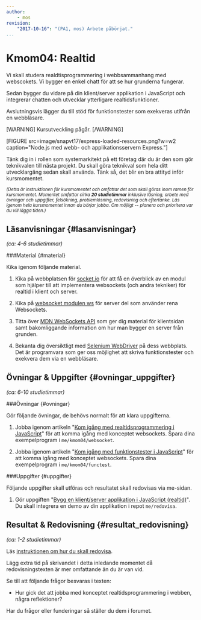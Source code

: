 ```yaml
---
author:
    - mos
revision:
    "2017-10-16": "(PA1, mos) Arbete påbörjat."
...
```

Kmom04: Realtid
==================================

Vi skall studera realdtisprogrammering i webbsammanhang med webscokets. Vi bygger en enkel chatt för att se hur grunderna fungerar.

Sedan bygger du vidare på din klient/server applikation i JavaScript och integrerar chatten och utvecklar ytterligare realtidsfunktioner.

Avslutningsvis lägger du till stöd för funktionstester som exekveras utifrån en webbläsare.


[WARNING]
Kursutveckling pågår.
[/WARNING]

<!--stop-->
<!--more-->

[FIGURE src=image/snapvt17/express-loaded-resources.png?w=w2 caption="Node.js med webb- och applikationsservern Express."]

<!--
Input till kurs Realtidsprogrammering för webben

Fler än en server. Delad information mellan servrar.
Uppstart och nedstart av servrar.
(containers, docker)
(databaser)
Subscripter/publisher patterns
IOT
Desktop klient för övervakning
Servrar med JSON API
Prestanda
Systemtest
wss
Security
Redis
(massive multiplayer game)
-->

Tänk dig in i rollen som systemarkitekt på ett företag där du är den som gör teknikvalen till nästa projekt. Du skall göra teknikval som hela ditt utvecklargäng sedan skall använda. Tänk så, det blir en bra attityd inför kursmomentet.



<small><i>(Detta är instruktionen för kursmomentet och omfattar det som skall göras inom ramen för kursmomentet. Momentet omfattar cirka **20 studietimmar** inklusive läsning, arbete med övningar och uppgifter, felsökning, problemlösning, redovisning och eftertanke. Läs igenom hela kursmomentet innan du börjar jobba. Om möjligt -- planera och prioritera var du vill lägga tiden.)</i></small>



Läsanvisningar  {#lasanvisningar}
---------------------------------

*(ca: 4-6 studietimmar)*



###Material {#material}

Kika igenom följande material.

1. Kika på webbplatsen för [socket.io](https://socket.io/) för att få en överblick av en modul som hjälper till att implementera websockets (och andra tekniker) för realtid i klient och server.

1. Kika på [websocket modulen ws](https://github.com/websockets/ws) för server del som använder rena Websockets.

1. Titta över [MDN WebSockets API](https://developer.mozilla.org/en-US/docs/Web/API/WebSockets_API) som ger dig material för klientsidan samt bakomliggande information om hur man bygger en server från grunden.

1. Bekanta dig översiktligt med [Selenium WebDriver](http://www.seleniumhq.org/) på dess webbplats. Det är programvara som ger oss möjlighet att skriva funktionstester och exekvera dem via en webbläsare.



Övningar & Uppgifter  {#ovningar_uppgifter}
-------------------------------------------

*(ca: 6-10 studietimmar)*



###Övningar {#ovningar}

Gör följande övningar, de behövs normalt för att klara uppgifterna.

1. Jobba igenom artikeln "[Kom igång med realtidsprogrammering i JavaScript](kunskap/kom-igang-med-realtidsprogrammering-i-javascript)" för att komma igång med konceptet websockets. Spara dina exempelprogram i `me/kmom04/websocket`.

1. Jobba igenom artikeln "[Kom igång med funktionstester i JavaScript](kunskap/kom-igang-med-funktionstester-i-javascript)" för att komma igång med konceptet websockets. Spara dina exempelprogram i `me/kmom04/functest`.



###Uppgifter {#uppgifter}

Följande uppgifter skall utföras och resultatet skall redovisas via me-sidan.

1. Gör uppgiften "[Bygg en klient/server applikation i JavaScript  (realtid)](uppgift/bygg-en-klient-server-applikation-i-javascript-realtid)". Du skall integrera en demo av din applikation i repot `me/redovisa`.



Resultat & Redovisning  {#resultat_redovisning}
-----------------------------------------------

*(ca: 1-2 studietimmar)*

Läs [instruktionen om hur du skall redovisa](./../redovisa).

Lägg extra tid på skrivandet i detta inledande momentet då redovisningstexten är mer omfattande än du är van vid.

Se till att följande frågor besvaras i texten:

* Hur gick det att jobba med konceptet realtidsprogrammering i webben, några reflektioner?

Har du frågor eller funderingar så ställer du dem i forumet.
